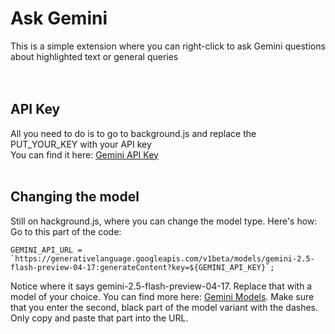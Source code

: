 # Ask Gemini
This is a simple extension where you can right-click to ask Gemini questions about highlighted text or general queries <br><br><br>

## API Key
All you need to do is to go to background.js and replace the PUT_YOUR_KEY with your API key
<br>
You can find it here: [Gemini API Key](https://aistudio.google.com/app/apikey)
<br>
<br>
## Changing the model
Still on hackground.js, where you can change the model type. Here's how:
Go to this part of the code:
```
GEMINI_API_URL = `https://generativelanguage.googleapis.com/v1beta/models/gemini-2.5-flash-preview-04-17:generateContent?key=${GEMINI_API_KEY}`;
```
Notice where it says gemini-2.5-flash-preview-04-17. Replace that with a model of your choice. You can find more here: [Gemini Models](https://ai.google.dev/gemini-api/docs/models). Make sure that you enter the second, black part of the model variant with the dashes. Only copy and paste that part into the URL.
